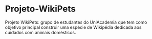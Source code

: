 # Projeto-WikiPets

Projeto WikiPets: grupo de estudantes do UniAcademia que tem como objetivo principal construir uma espécie de Wikipédia dedicada aos cuidados com animais domésticos.

